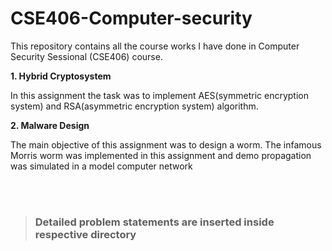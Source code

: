 # CSE406-Computer-security
This repository contains all the course works I have done in Computer Security Sessional (CSE406) course.

**1. Hybrid Cryptosystem**
<p>In this assignment the task was to implement AES(symmetric encryption system) and RSA(asymmetric encryption system) algorithm.</p>

**2. Malware Design**
<p>The main objective of this assignment was to design a worm. The infamous Morris worm was implemented in this assignment and demo propagation was simulated in a model computer network</p>

<br>
<br>

> <h3>Detailed problem statements are inserted inside respective directory</h3>
